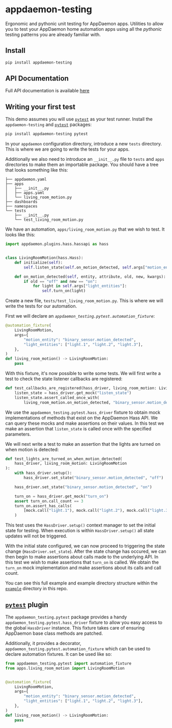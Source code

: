 # appdaemon-testing
Ergonomic and pythonic unit testing for AppDaemon apps. Utilities to allow you to test your AppDaemon home automation apps using all the _pythonic_ testing patterns you are already familiar with.

## Install

```sh
pip install appdaemon-testing
``` 

## API Documentation

Full API documentation is available [here](https://nickwhyte.com/appdaemon-testing/#header-submodules)

## Writing your first test

This demo assumes you will use [`pytest`](https://docs.pytest.org/en/latest/) as your test runner. Install the `appdaemon-testing` and [`pytest`](https://docs.pytest.org/en/latest/) packages:

```sh
pip install appdaemon-testing pytest
``` 

In your `appdaemon` configuration directory, introduce a new `tests` directory. This is where we are going to write the tests for your apps.

Additionally we also need to introduce an `__init__.py` file to `tests` and `apps` directories to make them an importable package. You should have a tree that looks something like this:

```
├── appdaemon.yaml
├── apps
│   ├── __init__.py
│   ├── apps.yaml
│   └── living_room_motion.py
├── dashboards
├── namespaces
└── tests
    ├── __init__.py
    └── test_living_room_motion.py
```

We have an automation, `apps/living_room_motion.py` that we wish to test. It looks like this:

```py
import appdaemon.plugins.hass.hassapi as hass


class LivingRoomMotion(hass.Hass):
    def initialize(self):
        self.listen_state(self.on_motion_detected, self.args["motion_entity"])

    def on_motion_detected(self, entity, attribute, old, new, kwargs):
        if old == "off" and new == "on":
            for light in self.args["light_entities"]:
                self.turn_on(light)
```

Create a new file, `tests/test_living_room_motion.py`. This is where we will write the tests for our automation.

First we will declare an _`appdaemon_testing.pytest.automation_fixture`_:

```py
@automation_fixture(
    LivingRoomMotion,
    args={
        "motion_entity": "binary_sensor.motion_detected",
        "light_entities": ["light.1", "light.2", "light.3"],
    },
)
def living_room_motion() -> LivingRoomMotion:
    pass
```


With this fixture, it's now possible to write some tests. We will first write a test to check the state listener callbacks are registered:

```py
def test_callbacks_are_registered(hass_driver, living_room_motion: LivingRoomMotion):
    listen_state = hass_driver.get_mock("listen_state")
    listen_state.assert_called_once_with(
        living_room_motion.on_motion_detected, "binary_sensor.motion_detected")
```

We use the `appdaemon_testing.pytest.hass_driver` fixture to obtain mock implementations of methods that exist on the AppDaemon Hass API. We can query these mocks and make assertions on their values. In this test we make an assertion that `listen_state` is called once with the specified parameters.

We will next write a test to make an assertion that the lights are turned on when motion is detected:

```py
def test_lights_are_turned_on_when_motion_detected(
    hass_driver, living_room_motion: LivingRoomMotion
):
    with hass_driver.setup():
        hass_driver.set_state("binary_sensor.motion_detected", "off")

    hass_driver.set_state("binary_sensor.motion_detected", "on")

    turn_on = hass_driver.get_mock("turn_on")
    assert turn_on.call_count == 3
    turn_on.assert_has_calls(
        [mock.call("light.1"), mock.call("light.2"), mock.call("light.3")]
    )
```

This test uses the `HassDriver.setup()` context manager to set the initial state for testing. When execution is within `HassDriver.setup()` all state updates will not be triggered.

With the initial state configured, we can now proceed to triggering the state change (`HassDriver.set_state`). After the state change has occured, we can then begin to make assertions about calls made to the underlying API. In this test we wish to make assertions that `turn_on` is called. We obtain the `turn_on` mock implementation and make assertions about its calls and call count.  

You can see this full example and example directory structure within the [`example`](https://github.com/nickw444/appdaemon-testing/tree/master/example) directory in this repo.


## [`pytest`](https://docs.pytest.org/en/latest/) plugin

The `appdaemon_testing.pytest` package provides a handy `appdaemon_testing.pytest.hass_driver` fixture to allow you easy access to the global `HassDriver` instance. This fixture takes care of ensuring AppDaemon base class methods are patched.

Additionally, it provides a decorator, `appdaemon_testing.pytest.automation_fixture` which can be used to declare automation fixtures. It can be used like so:

```py
from appdaemon_testing.pytest import automation_fixture
from apps.living_room_motion import LivingRoomMotion


@automation_fixture(
    LivingRoomMotion,
    args={
        "motion_entity": "binary_sensor.motion_detected",
        "light_entities": ["light.1", "light.2", "light.3"],
    },
)
def living_room_motion() -> LivingRoomMotion:
    pass
```
